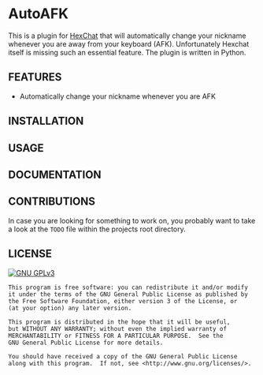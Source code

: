 # AutoAFK

This is a plugin for [HexChat][hexchat] that will automatically change your
nickname whenever you are away from your keyboard (AFK). Unfortunately Hexchat
itself is missing such an essential feature. The plugin is written in Python.

## FEATURES

- Automatically change your nickname whenever you are AFK

## INSTALLATION

## USAGE

## DOCUMENTATION

## CONTRIBUTIONS

In case you are looking for something to work on, you probably want to take a
look at the `TODO` file within the projects root directory.

## LICENSE

[![GNU GPLv3](http://www.gnu.org/graphics/gplv3-127x51.png "GNU GPLv3")](http://www.gnu.org/licenses/gpl.html)

    This program is free software: you can redistribute it and/or modify
    it under the terms of the GNU General Public License as published by
    the Free Software Foundation, either version 3 of the License, or
    (at your option) any later version.

    This program is distributed in the hope that it will be useful,
    but WITHOUT ANY WARRANTY; without even the implied warranty of
    MERCHANTABILITY or FITNESS FOR A PARTICULAR PURPOSE.  See the
    GNU General Public License for more details.

    You should have received a copy of the GNU General Public License
    along with this program.  If not, see <http://www.gnu.org/licenses/>.

[hexchat]: https://hexchat.github.io/

